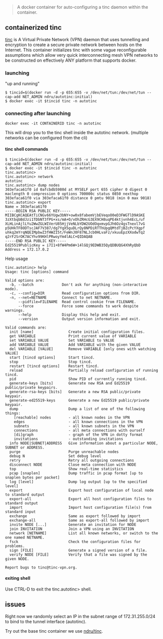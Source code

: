 > A docker container for auto-configuring a tinc daemon within the container.


## containerized tinc 


 [tinc](https://www.tinc-vpn.org) is A Virtual Private Network (VPN) daemon that uses tunnelling and encryption to create a secure private network between hosts on the Internet. This container initializes tinc with some vague reconfigurable assumptions which allow very quick interconnecting mesh VPN networks to be constructed on effectively ANY platform that supports docker. 


### launching


"up and running"


```
$ tincid=$(docker run -d -p 655:655 -v /dev/net/tun:/dev/net/tun --cap-add NET_ADMIN ndru/autotinc:initial)
$ docker exec -it $tincid tinc -n autotinc
```


### connecting after launching


```
docker exec -it CONTAINERID tinc -n autotinc
```


This will drop you to the tinc shell inside the autotinc network. (multiple networks can be configured from the cli)


#### tinc shell commands


```
$ tincid=$(docker run -d -p 655:655 -v /dev/net/tun:/dev/net/tun --cap-add NET_ADMIN ndru/autotinc:initial)
$ docker exec -it $tincid tinc -n autotinc
tinc.autotinc>
tinc.autotinc> network
autotinc
tinc.autotinc> dump nodes
303efaca61f0 id 0afcbdb5980d at MYSELF port 655 cipher 0 digest 0 maclength 0 compression 0 options 700000c status 0850 nexthop 303efaca61f0 via 303efaca61f0 distance 0 pmtu 9018 (min 0 max 9018)
tinc.autotinc> export
Name = 303efaca61f0
-----BEGIN RSA PUBLIC KEY-----
MIIBCgKCAQEAtTiCNGv66YUgw3bNY+ow0x8fabemVjbEVeqoO0eD3FWGTlD9ASKE
3zXtbqbBdJzi1TDbNT3fPG+xs/mA+O/vOhZRHcG3EX9CH8uqPE4ktjvnh4EcL/uf
XLHLinAjlLYu2WwZGLWIVerU85HjjVeNLbYDW2UOdOqxmvpGJh6Oz4gsTnexl7vG
p5UHkTF8ODTscJAF7V387/dg7YgX5guDLrQy8NPDiRTThUpgQMtdTjBZcPcYXgpf
uhkq2mYrqNQEIMpbwZ3fHWZI5t/FeWnJ0F87NLJcb0HLvaFz/xkuuEpzXXodwTq2
q2rF2SrOK7ACYhv99KHlPRwoyYm4lALC+QIDAQAB
-----END RSA PUBLIC KEY-----
Ed25519PublicKey = i7I1+8fW4Pm6W+14lGQj9EDWB35QyQDBUQG4XhRyQbD
Address = 172.17.0.2
```


Help usage

```
tinc.autotinc> help
Usage: tinc [options] command

Valid options are:
  -b, --batch             Don't ask for anything (non-interactive mode).
  -c, --config=DIR        Read configuration options from DIR.
  -n, --net=NETNAME       Connect to net NETNAME.
      --pidfile=FILENAME  Read control cookie from FILENAME.
      --force             Force some commands to work despite warnings.
      --help              Display this help and exit.
      --version           Output version information and exit.

Valid commands are:
  init [name]                Create initial configuration files.
  get VARIABLE               Print current value of VARIABLE
  set VARIABLE VALUE         Set VARIABLE to VALUE
  add VARIABLE VALUE         Add VARIABLE with the given VALUE
  del VARIABLE [VALUE]       Remove VARIABLE [only ones with watching VALUE]
  start [tincd options]      Start tincd.
  stop                       Stop tincd.
  restart [tincd options]    Restart tincd.
  reload                     Partially reload configuration of running tincd.
  pid                        Show PID of currently running tincd.
  generate-keys [bits]       Generate new RSA and Ed25519 public/private keypairs.
  generate-rsa-keys [bits]   Generate a new RSA public/private keypair.
  generate-ed25519-keys      Generate a new Ed25519 public/private keypair.
  dump                       Dump a list of one of the following things:
    [reachable] nodes        - all known nodes in the VPN
    edges                    - all known connections in the VPN
    subnets                  - all known subnets in the VPN
    connections              - all meta connections with ourself
    [di]graph                - graph of the VPN in dotty format
    invitations              - outstanding invitations
  info NODE|SUBNET|ADDRESS   Give information about a particular NODE, SUBNET or ADDRESS.
  purge                      Purge unreachable nodes
  debug N                    Set debug level
  retry                      Retry all outgoing connections
  disconnect NODE            Close meta connection with NODE
  top                        Show real-time statistics
  pcap [snaplen]             Dump traffic in pcap format [up to snaplen bytes per packet]
  log [level]                Dump log output [up to the specified level]
  export                     Export host configuration of local node to standard output
  export-all                 Export all host configuration files to standard output
  import                     Import host configuration file(s) from standard input
  exchange                   Same as export followed by import
  exchange-all               Same as export-all followed by import
  invite NODE [...]          Generate an invitation for NODE
  join INVITATION            Join a VPN using an INVITATION
  network [NETNAME]          List all known networks, or switch to the one named NETNAME.
  fsck                       Check the configuration files for problems.
  sign [FILE]                Generate a signed version of a file.
  verify NODE [FILE]         Verify that a file was signed by the given NODE.

Report bugs to tinc@tinc-vpn.org.
```
 
#### exiting shell


Use CTRL-D to exit the tinc.autotinc> shell. 


## issues


Right now we randomly select an IP in the subnet range of 172.31.255.0/24 to bind to the tunnel interface (autotinc). 


Try out the base tinc container we use [ndru/tinc](https://hub.docker.com/r/ndru/tinc/).


